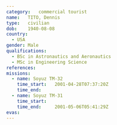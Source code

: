 ```yaml
---
category:	commercial tourist
name:	TITO, Dennis
type:	civilian
dob:	1940-08-08
country:
  - USA
gender:	Male
qualifications:
  - BSc in Astronautics and Aeronautics
  - MSc in Engineering Science
references:
missions:
  - name: Soyuz TM-32
    time_start:   2001-04-28T07:37:20Z
    time_end:     
  - name: Soyuz TM-31
    time_start:   
    time_end:     2001-05-06T05:41:29Z
evas:
---
```

